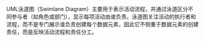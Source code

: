 UML泳道图（Swimlane Diagram）主要用于表示活动流程，并通过泳道区分不同参与者（如角色或部门），显示每项活动由谁负责。泳道图关注活动的执行者和流程，而不是专门展示谁负责创建每个数据元素，因此它不侧重于数据元素的创建责任，而是反映活动流程和责任分工。